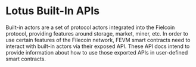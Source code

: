 # Lotus Built-In APIs

Built-in actors are a set of protocol actors integrated into the Fielcoin protocol, providing features around storage, market, miner, etc. In order to use certain features of the Filecoin network, FEVM smart contracts need to interact with built-in actors via their exposed API. These API docs intend to provide information about how to use those exported APIs in user-defined smart contracts.